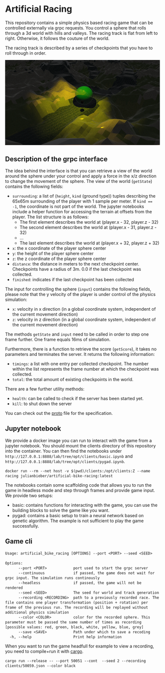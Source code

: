 # Artificial Racing

This repository contains a simple physics based racing game that can be controlled externally via grpc requests.
You control a sphere that rolls through a 3d world with hills and valleys. The racing track is flat from left to right. Otherwise, it follows the couture of the world.

The racing track is described by a series of checkpoints that you have to roll through in order.

![example image](Example.png)


## Description of the grpc interface
The idea behind the interface is that you can retrieve a view of the world around the sphere under your control and apply a force in the x/z direction to change the movement of the sphere.
The view of the world (`getState`) contains the following fields:
* `surrounding`: a list of (`height`, `kind` (ground type)) tuples describing the 65x65m surrounding of the player with 1 sample per meter. If `kind == -1`, the coordinate is not part of the world. The jupyter notebooks include a helper function for accessing the terrain at offsets from the player. The list structure is as follows:
  * The first element describes the world at (player.x - 32, player.z - 32)
  * The second element describes the world at (player.x - 31, player.z - 32)
  * ...
  * The last element describes the world at (player.x + 32, player.z + 32)
* `x`: the x coordinate of the player sphere center
* `y`: the height of the player sphere center
* `z`: the z coordinate of the player sphere center
* `distance`: the distance in meters to the next checkpoint center. Checkpoints have a radius of 3m. 0.0 if the last checkpoint was collected.
* `finished`: indicates if the last checkpoint has been collected

The input for controlling the sphere (`input`) contains the following fields, please note that the y velocity of the player is under control of the physics simulation:
* `x`: velocity in x direction (in a global coordinate system, independent of the current movement direction)
* `z`: velocity in z direction (in a global coordinate system, independent of the current movement direction)

The methods `getState` and `input` need to be called in order to step one frame further.
One frame equals 16ms of simulation.

Furthermore, there is a function to retrieve the score (`getScore`), it takes no parameters and terminates the server. It returns the following information:
* `timings`: a list with one entry per collected checkpoint. The number within the list represents the frame number at which the checkpoint was collected.
* `total`: the total amount of existing checkpoints in the world.

There are a few further utility methods:
* `health`: can be called to check if the server has been started yet.
* `kill`: to shut down the server

You can check out the [proto](proto/game.proto) file for the specification.


## Jupyter notebook
We provide a docker image you can run to interact with the game from a jupyter notebook. You should mount the clients directory of this repository into the container.
You can then find the notebooks under `http://127.0.0.1:8888/lab/tree/opt/clients/basic.ipynb` and `http://127.0.0.1:8888/lab/tree/opt/clients/pygad.ipynb`.
```
docker run --rm --net host -v $(pwd)/clients:/opt/clients:Z --name racing julianbieber/artificial-bike-racing:latest  
```

The notebooks contain some scaffolding code that allows you to run the game in headless mode and step through frames and provide game input.
We provide two setups:
* basic: contains functions for interacting with the game, you can use the building blocks to solve the game like you want.
* pygad: contains a basic setup to train a neural network based on genetic algorithm. The example is not sufficient to play the game successfully.


## Game cli

```
Usage: artificial_bike_racing [OPTIONS] --port <PORT> --seed <SEED>

Options:
      --port <PORT>            port used to start the grpc server
      --continuous             if passed, the game does not wait for grpc input. The simulation runs continously
      --headless               if passed, the game will not be rendered
      --seed <SEED>            The seed for world and track generation
      --recording <RECORDING>  path to a previously recorded race. The file contains one player transformation (position + rotation) per frame of the previous run. The recording will be replayed without additional physics simulation
      --color <COLOR>          color for the recorded sphere. This parameter must be passed the same number of times as recording [possible values: red, green, black, white, yellow, blue, grey]
      --save <SAVE>            Path under which to save a recoding
  -h, --help                   Print help information  
```

When you want to run the game headfull for example to view a recording, you need to compile+run it with [cargo](https://rustup.rs/).
```
cargo run --release -- --port 50051 --cont  --seed 2 --recording clients/50059.json --color black
```